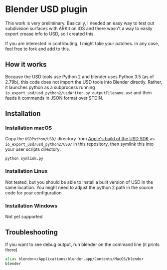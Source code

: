 # Blender USD plugin

This work is very preliminary. Basically, I needed an easy way to test out subdivision surfaces with ARKit on iOS and there wasn't a way to easily export crease info to USD, so I created this.

If you are interested in contributing, I might take your patches. In any case, feel free to fork and add to this.

## How it works

Because the USD tools use Python 2 and blender uses Python 3.5 (as of 2.79b), this code does not import the USD tools into Blender directly. Rather, it launches python as a subprocess running `io_export_usd/usd_python2/usdWriter.py outputFilename.usd` and then feeds it commands in JSON format over STDIN.

## Installation

### Installation macOS

Copy the `USDPython/USD/` directory from [Apple's build of the USD SDK](https://developer.apple.com/go/?id=python-usd-library) as `io_export_usd/usd_python2/USD/` in this repository, then symlink this into your user scripts directory:

```
python symlink.py
```

### Installation Linux

Not tested, but you should be able to install a built version of USD in the same location. You might need to adjust the python 2 path in the source code for your configuration.

### Installation Windows

Not yet supported

## Troubleshooting

If you want to see debug output, run blender on the command line (it prints there)

```bash
alias blender=/Applications/blender.app/Contents/MacOS/blender
blender
```

